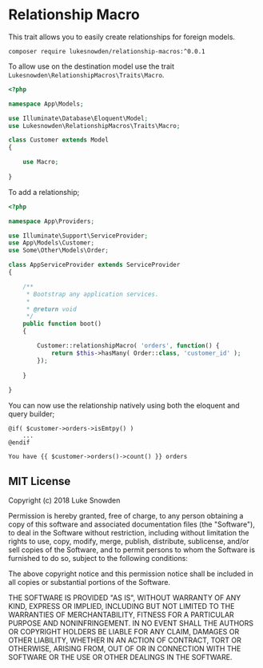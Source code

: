 # Relationship Macro

This trait allows you to easily create relationships for foreign models.

```cli
composer require lukesnowden/relationship-macros:^0.0.1
```

To allow use on the destination model use the trait `Lukesnowden\RelationshipMacros\Traits\Macro`.

```php
<?php

namespace App\Models;

use Illuminate\Database\Eloquent\Model;
use Lukesnowden\RelationshipMacros\Traits\Macro;

class Customer extends Model
{

    use Macro;
    
}
```

To add a relationship;

```php
<?php

namespace App\Providers;

use Illuminate\Support\ServiceProvider;
use App\Models\Customer;
use Some\Other\Models\Order;

class AppServiceProvider extends ServiceProvider
{

	/**
	 * Bootstrap any application services.
	 *
	 * @return void
	 */
	public function boot()
	{

        Customer::relationshipMacro( 'orders', function() {
            return $this->hasMany( Order::class, 'customer_id' );
        });
        
    }
    
}
```

You can now use the relationship natively using both the eloquent and query builder;

```blade
@if( $customer->orders->isEmtpy() )
    ...
@endif

You have {{ $customer->orders()->count() }} orders
```


## MIT License

Copyright (c) 2018 Luke Snowden

Permission is hereby granted, free of charge, to any person obtaining a copy
of this software and associated documentation files (the "Software"), to deal
in the Software without restriction, including without limitation the rights
to use, copy, modify, merge, publish, distribute, sublicense, and/or sell
copies of the Software, and to permit persons to whom the Software is
furnished to do so, subject to the following conditions:

The above copyright notice and this permission notice shall be included in all
copies or substantial portions of the Software.

THE SOFTWARE IS PROVIDED "AS IS", WITHOUT WARRANTY OF ANY KIND, EXPRESS OR
IMPLIED, INCLUDING BUT NOT LIMITED TO THE WARRANTIES OF MERCHANTABILITY,
FITNESS FOR A PARTICULAR PURPOSE AND NONINFRINGEMENT. IN NO EVENT SHALL THE
AUTHORS OR COPYRIGHT HOLDERS BE LIABLE FOR ANY CLAIM, DAMAGES OR OTHER
LIABILITY, WHETHER IN AN ACTION OF CONTRACT, TORT OR OTHERWISE, ARISING FROM,
OUT OF OR IN CONNECTION WITH THE SOFTWARE OR THE USE OR OTHER DEALINGS IN THE
SOFTWARE.
